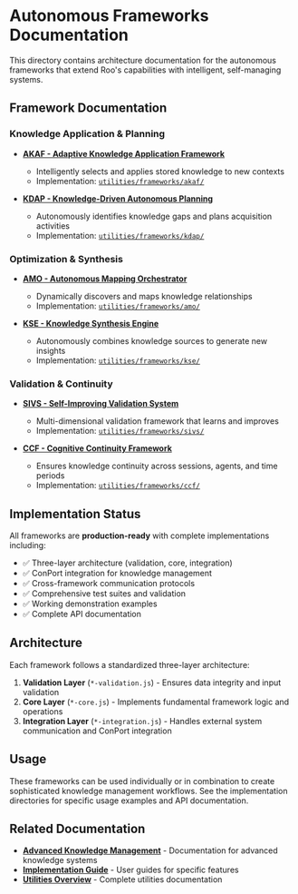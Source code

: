 # Autonomous Frameworks Documentation

This directory contains architecture documentation for the autonomous frameworks that extend Roo's capabilities with intelligent, self-managing systems.

## Framework Documentation

### Knowledge Application & Planning
- **[AKAF - Adaptive Knowledge Application Framework](akaf-architecture.md)** 
  - Intelligently selects and applies stored knowledge to new contexts
  - Implementation: [`utilities/frameworks/akaf/`](../../utilities/frameworks/akaf/)

- **[KDAP - Knowledge-Driven Autonomous Planning](kdap-architecture.md)**
  - Autonomously identifies knowledge gaps and plans acquisition activities  
  - Implementation: [`utilities/frameworks/kdap/`](../../utilities/frameworks/kdap/)

### Optimization & Synthesis
- **[AMO - Autonomous Mapping Orchestrator](amo-architecture.md)**
  - Dynamically discovers and maps knowledge relationships
  - Implementation: [`utilities/frameworks/amo/`](../../utilities/frameworks/amo/)

- **[KSE - Knowledge Synthesis Engine](kse-architecture.md)**
  - Autonomously combines knowledge sources to generate new insights
  - Implementation: [`utilities/frameworks/kse/`](../../utilities/frameworks/kse/)

### Validation & Continuity  
- **[SIVS - Self-Improving Validation System](sivs-architecture.md)**
  - Multi-dimensional validation framework that learns and improves
  - Implementation: [`utilities/frameworks/sivs/`](../../utilities/frameworks/sivs/)

- **[CCF - Cognitive Continuity Framework](ccf-architecture.md)**
  - Ensures knowledge continuity across sessions, agents, and time periods
  - Implementation: [`utilities/frameworks/ccf/`](../../utilities/frameworks/ccf/)

## Implementation Status

All frameworks are **production-ready** with complete implementations including:

- ✅ Three-layer architecture (validation, core, integration)
- ✅ ConPort integration for knowledge management
- ✅ Cross-framework communication protocols
- ✅ Comprehensive test suites and validation
- ✅ Working demonstration examples
- ✅ Complete API documentation

## Architecture

Each framework follows a standardized three-layer architecture:

1. **Validation Layer** (`*-validation.js`) - Ensures data integrity and input validation
2. **Core Layer** (`*-core.js`) - Implements fundamental framework logic and operations  
3. **Integration Layer** (`*-integration.js`) - Handles external system communication and ConPort integration

## Usage

These frameworks can be used individually or in combination to create sophisticated knowledge management workflows. See the implementation directories for specific usage examples and API documentation.

## Related Documentation

- **[Advanced Knowledge Management](../advanced/)** - Documentation for advanced knowledge systems
- **[Implementation Guide](../guides/)** - User guides for specific features
- **[Utilities Overview](../../utilities/README.md)** - Complete utilities documentation